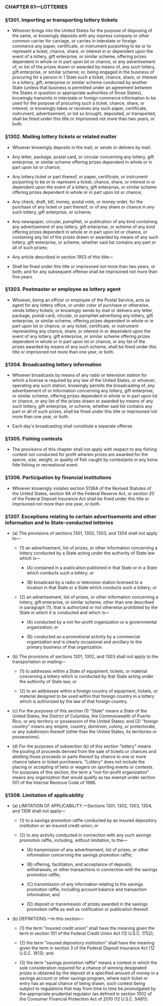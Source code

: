 ### **CHAPTER 61—LOTTERIES**

### §1301. Importing or transporting lottery tickets
* Whoever brings into the United States for the purpose of disposing of the same, or knowingly deposits with any express company or other common carrier for carriage, or carries in interstate or foreign commerce any paper, certificate, or instrument purporting to be or to represent a ticket, chance, share, or interest in or dependent upon the event of a lottery, gift enterprise, or similar scheme, offering prizes dependent in whole or in part upon lot or chance, or any advertisement of, or list of the prizes drawn or awarded by means of, any such lottery, gift enterprise, or similar scheme; or, being engaged in the business of procuring for a person in 1 State such a ticket, chance, share, or interest in a lottery, gift, enterprise or similar scheme conducted by another State (unless that business is permitted under an agreement between the States in question or appropriate authorities of those States), knowingly transmits in interstate or foreign commerce information to be used for the purpose of procuring such a ticket, chance, share, or interest; or knowingly takes or receives any such paper, certificate, instrument, advertisement, or list so brought, deposited, or transported, shall be fined under this title or imprisoned not more than two years, or both.

### §1302. Mailing lottery tickets or related matter
* Whoever knowingly deposits in the mail, or sends or delivers by mail:

* Any letter, package, postal card, or circular concerning any lottery, gift enterprise, or similar scheme offering prizes dependent in whole or in part upon lot or chance;

* Any lottery ticket or part thereof, or paper, certificate, or instrument purporting to be or to represent a ticket, chance, share, or interest in or dependent upon the event of a lottery, gift enterprise, or similar scheme offering prizes dependent in whole or in part upon lot or chance;

* Any check, draft, bill, money, postal note, or money order, for the purchase of any ticket or part thereof, or of any share or chance in any such lottery, gift enterprise, or scheme;

* Any newspaper, circular, pamphlet, or publication of any kind containing any advertisement of any lottery, gift enterprise, or scheme of any kind offering prizes dependent in whole or in part upon lot or chance, or containing any list of the prizes drawn or awarded by means of any such lottery, gift enterprise, or scheme, whether said list contains any part or all of such prizes;

* Any article described in section 1953 of this title—

* Shall be fined under this title or imprisoned not more than two years, or both; and for any subsequent offense shall be imprisoned not more than five years.

### §1303. Postmaster or employee as lottery agent
* Whoever, being an officer or employee of the Postal Service, acts as agent for any lottery office, or under color of purchase or otherwise, vends lottery tickets, or knowingly sends by mail or delivers any letter, package, postal card, circular, or pamphlet advertising any lottery, gift enterprise, or similar scheme, offering prizes dependent in whole or in part upon lot or chance, or any ticket, certificate, or instrument representing any chance, share, or interest in or dependent upon the event of any lottery, gift enterprise, or similar scheme offering prizes dependent in whole or in part upon lot or chance, or any list of the prizes awarded by means of any such scheme, shall be fined under this title or imprisoned not more than one year, or both.

### §1304. Broadcasting lottery information
* Whoever broadcasts by means of any radio or television station for which a license is required by any law of the United States, or whoever, operating any such station, knowingly permits the broadcasting of, any advertisement of or information concerning any lottery, gift enterprise, or similar scheme, offering prizes dependent in whole or in part upon lot or chance, or any list of the prizes drawn or awarded by means of any such lottery, gift enterprise, or scheme, whether said list contains any part or all of such prizes, shall be fined under this title or imprisoned not more than one year, or both.

* Each day's broadcasting shall constitute a separate offense.

### §1305. Fishing contests
* The provisions of this chapter shall not apply with respect to any fishing contest not conducted for profit wherein prizes are awarded for the specie, size, weight, or quality of fish caught by contestants in any bona fide fishing or recreational event.

### §1306. Participation by financial institutions
* Whoever knowingly violates section 5136A of the Revised Statutes of the United States, section 9A of the Federal Reserve Act, or section 20 of the Federal Deposit Insurance Act shall be fined under this title or imprisoned not more than one year, or both.

### §1307. Exceptions relating to certain advertisements and other information and to State-conducted lotteries
* (a) The provisions of sections 1301, 1302, 1303, and 1304 shall not apply to—

  * (1) an advertisement, list of prizes, or other information concerning a lottery conducted by a State acting under the authority of State law which is—

    * (A) contained in a publication published in that State or in a State which conducts such a lottery; or

    * (B) broadcast by a radio or television station licensed to a location in that State or a State which conducts such a lottery; or


  * (2) an advertisement, list of prizes, or other information concerning a lottery, gift enterprise, or similar scheme, other than one described in paragraph (1), that is authorized or not otherwise prohibited by the State in which it is conducted and which is—

    * (A) conducted by a not-for-profit organization or a governmental organization; or

    * (B) conducted as a promotional activity by a commercial organization and is clearly occasional and ancillary to the primary business of that organization.


* (b) The provisions of sections 1301, 1302, and 1303 shall not apply to the transportation or mailing—

  * (1) to addresses within a State of equipment, tickets, or material concerning a lottery which is conducted by that State acting under the authority of State law; or

  * (2) to an addressee within a foreign country of equipment, tickets, or material designed to be used within that foreign country in a lottery which is authorized by the law of that foreign country.


* (c) For the purposes of this section (1) "State" means a State of the United States, the District of Columbia, the Commonwealth of Puerto Rico, or any territory or possession of the United States; and (2) "foreign country" means any empire, country, dominion, colony, or protectorate, or any subdivision thereof (other than the United States, its territories or possessions).

* (d) For the purposes of subsection (b) of this section "lottery" means the pooling of proceeds derived from the sale of tickets or chances and allotting those proceeds or parts thereof by chance to one or more chance takers or ticket purchasers. "Lottery" does not include the placing or accepting of bets or wagers on sporting events or contests. For purposes of this section, the term a "not-for-profit organization" means any organization that would qualify as tax exempt under section 501 of the Internal Revenue Code of 1986.

### §1308. Limitation of applicability
* (a) LIMITATION OF APPLICABILITY.—Sections 1301, 1302, 1303, 1304, and 1306 shall not apply—

  * (1) to a savings promotion raffle conducted by an insured depository institution or an insured credit union; or

  * (2) to any activity conducted in connection with any such savings promotion raffle, including, without limitation, to the—

    * (A) transmission of any advertisement, list of prizes, or other information concerning the savings promotion raffle;

    * (B) offering, facilitation, and acceptance of deposits, withdrawals, or other transactions in connection with the savings promotion raffle;

    * (C) transmission of any information relating to the savings promotion raffle, including account balance and transaction information; and

    * (D) deposit or transmission of prizes awarded in the savings promotion raffle as well as notification or publication thereof.


* (b) DEFINITIONS.—In this section—

  * (1) the term "insured credit union" shall have the meaning given the term in section 101 of the Federal Credit Union Act (12 U.S.C. 1752);

  * (2) the term "insured depository institution" shall have the meaning given the term in section 3 of the Federal Deposit Insurance Act (12 U.S.C. 1813); and

  * (3) the term "savings promotion raffle" means a contest in which the sole consideration required for a chance of winning designated prizes is obtained by the deposit of a specified amount of money in a savings account or other savings program, where each ticket or entry has an equal chance of being drawn, such contest being subject to regulations that may from time to time be promulgated by the appropriate prudential regulator (as defined in section 1002 of the Consumer Financial Protection Act of 2010 (12 U.S.C. 5481)).